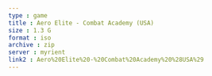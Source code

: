 ```yaml
---
type : game
title : Aero Elite - Combat Academy (USA)
size : 1.3 G
format : iso
archive : zip
server : myrient
link2 : Aero%20Elite%20-%20Combat%20Academy%20%28USA%29
---
```

